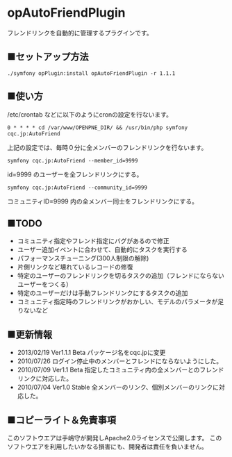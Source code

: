 opAutoFriendPlugin
======================

フレンドリンクを自動的に管理するプラグインです。

■セットアップ方法
-----
    ./symfony opPlugin:install opAutoFriendPlugin -r 1.1.1

■使い方
-----
/etc/crontab などに以下のようにcronの設定を行ないます。

    0 * * * * cd /var/www/OPENPNE_DIR/ && /usr/bin/php symfony cqc.jp:AutoFriend  
  
上記の設定では、毎時０分に全メンバーのフレンドリンクを行ないます。

    symfony cqc.jp:AutoFriend --member_id=9999

id=9999 のユーザーを全フレンドリンクにする。

    symfony cqc.jp:AutoFriend --community_id=9999

コミュニティID=9999 内の全メンバー同士をフレンドリンクにする。

■TODO
-----
 * コミュニティ指定やフレンド指定にバグがあるので修正
 * ユーザー追加イベントに合わせて、自動的にタスクを実行する
 * パフォーマンスチューニング(300人制限の解除)
 * 片側リンクなど壊れているレコードの修復
 * 特定のユーザーのフレンドリンクを切るタスクの追加（フレンドにならないユーザーをつくる）
 * 特定のユーザーだけは手動フレンドリンクにするタスクの追加
 * コミュニティ指定時のフレンドリンクがおかしい、モデルのパラメータが足りないなど

■更新情報
-----
 * 2013/02/19 Ver1.1.1 Beta パッケージ名をcqc.jpに変更 
 * 2010/07/26 ログイン停止中のメンバーとフレンドにならないようにした。
 * 2010/07/09 Ver1.1 Beta 指定したコミュニティ内の全メンバーとのフレンドリンクに対応した。
 * 2010/07/04 Ver1.0 Stable 全メンバーのリンク、個別メンバーのリンクに対応した。


■コピーライト＆免責事項
-----
このソフトウエアは手嶋守が開発しApache2.0ライセンスで公開します。
このソフトウエアを利用したいかなる損害にも、開発者は責任を負いません。
